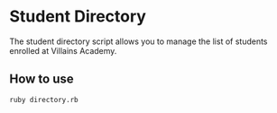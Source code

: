 # Student Directory #

The student directory script allows you to manage the list of students 
enrolled at Villains Academy.

## How to use ##

```shell
ruby directory.rb
```

